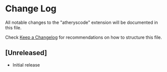 # Change Log
All notable changes to the "atheryscode" extension will be documented in this file.

Check [Keep a Changelog](http://keepachangelog.com/) for recommendations on how to structure this file.

## [Unreleased]
- Initial release